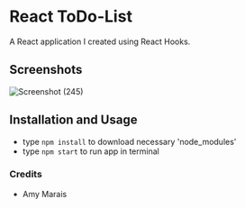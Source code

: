 # React ToDo-List
A React application I created using React Hooks. 

## Screenshots

![Screenshot (245)](https://user-images.githubusercontent.com/81366533/138368221-184b1cc4-6dc4-4d8d-8d21-a05d807ffb21.png)

## Installation and Usage
- type `npm install` to download necessary 'node_modules'
-  type `npm start` to run app in terminal

### Credits
- Amy Marais

